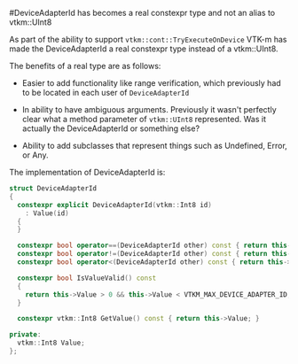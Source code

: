 #DeviceAdapterId has becomes a real constexpr type and not an alias to vtkm::UInt8

As part of the ability to support `vtkm::cont::TryExecuteOnDevice` VTK-m has made the
DeviceAdapterId a real constexpr type instead of a vtkm::UInt8.

The benefits of a real type are as follows:

- Easier to add functionality like range verification, which previously had
  to be located in each user of `DeviceAdapterId`

- In ability to have ambiguous arguments. Previously it wasn't perfectly clear
  what a method parameter of `vtkm::UInt8` represented. Was it actually the
  DeviceAdapterId or something else?

- Ability to add subclasses that represent things such as Undefined, Error, or Any.


The implementation of DeviceAdapterId is:
```cpp
struct DeviceAdapterId
{
  constexpr explicit DeviceAdapterId(vtkm::Int8 id)
    : Value(id)
  {
  }

  constexpr bool operator==(DeviceAdapterId other) const { return this->Value == other.Value; }
  constexpr bool operator!=(DeviceAdapterId other) const { return this->Value != other.Value; }
  constexpr bool operator<(DeviceAdapterId other) const { return this->Value < other.Value; }

  constexpr bool IsValueValid() const
  {
    return this->Value > 0 && this->Value < VTKM_MAX_DEVICE_ADAPTER_ID;
  }

  constexpr vtkm::Int8 GetValue() const { return this->Value; }

private:
  vtkm::Int8 Value;
};
```
